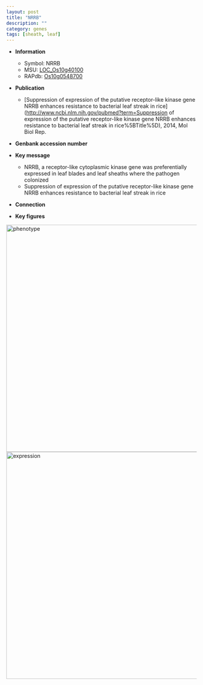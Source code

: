 ```yaml
---
layout: post
title: "NRRB"
description: ""
category: genes
tags: [sheath, leaf]
---
```


* **Information**  
    + Symbol: NRRB  
    + MSU: [LOC_Os10g40100](http://rice.plantbiology.msu.edu/cgi-bin/ORF_infopage.cgi?orf=LOC_Os10g40100)  
    + RAPdb: [Os10g0548700](http://rapdb.dna.affrc.go.jp/viewer/gbrowse_details/irgsp1?name=Os10g0548700)  

* **Publication**  
    + [Suppression of expression of the putative receptor-like kinase gene NRRB enhances resistance to bacterial leaf streak in rice](http://www.ncbi.nlm.nih.gov/pubmed?term=Suppression of expression of the putative receptor-like kinase gene NRRB enhances resistance to bacterial leaf streak in rice%5BTitle%5D), 2014, Mol Biol Rep.

* **Genbank accession number**  

* **Key message**  
    + NRRB, a receptor-like cytoplasmic kinase gene was preferentially expressed in leaf blades and leaf sheaths where the pathogen colonized
    + Suppression of expression of the putative receptor-like kinase gene NRRB enhances resistance to bacterial leaf streak in rice

* **Connection**  

* **Key figures**  
<img src="http://funRiceGenes.github.io/images/NRRB.pheno.png" alt="phenotype"  style="width: 600px;"/>

<img src="http://funRiceGenes.github.io/images/NRRB.exp.png" alt="expression"  style="width: 600px;"/>


